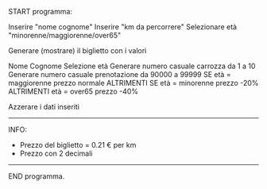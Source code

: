 START programma:

Inserire "nome cognome"
Inserire "km da percorrere"
Selezionare età "minorenne/maggiorenne/over65"

Generare (mostrare) il biglietto con i valori

Nome Cognome
Selezione età
Generare numero casuale carrozza da 1 a 10
Generare numero casuale prenotazione da 90000 a 99999
SE età = maggiorenne
    prezzo normale
ALTRIMENTI SE età = minorenne
    prezzo -20%
ALTRIMENTI età = over65
    prezzo -40%

Azzerare i dati inseriti

******** 
INFO:
- Prezzo del biglietto = 0.21 € per km
- Prezzo con 2 decimali
********

END programma.